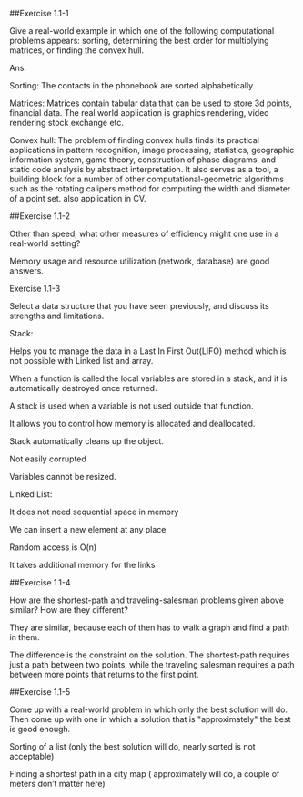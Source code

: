 ##Exercise 1.1-1 

Give a real-world example in which one of the following computational problems appears: sorting, determining the best order for multiplying matrices, or finding the convex hull. 

Ans:  

Sorting: The contacts in the phonebook are sorted alphabetically.  

Matrices: Matrices contain tabular data that can be used to store 3d points, financial data. The real world application is graphics rendering, video rendering stock exchange etc. 

 

Convex hull:  The problem of finding convex hulls finds its practical applications in pattern recognition, image processing, statistics, geographic information system, game theory, construction of phase diagrams, and static code analysis by abstract interpretation. It also serves as a tool, a building block for a number of other computational-geometric algorithms such as the rotating calipers method for computing the width and diameter of a point set. also application in CV. 

 

##Exercise 1.1-2 

Other than speed, what other measures of efficiency might one use in a real-world setting? 

Memory usage and resource utilization (network, database) are good answers. 

Exercise 1.1-3 

Select a data structure that you have seen previously, and discuss its strengths and limitations. 

 

Stack: 

Helps you to manage the data in a Last In First Out(LIFO) method which is not possible with Linked list and array. 

When a function is called the local variables are stored in a stack, and it is automatically destroyed once returned. 

A stack is used when a variable is not used outside that function. 

It allows you to control how memory is allocated and deallocated. 

Stack automatically cleans up the object. 

Not easily corrupted 

Variables cannot be resized. 

Linked List: 

It does not need sequential space in memory 

We can insert a new element at any place 

Random access is O(n) 

It takes additional memory for the links 

 

 

##Exercise 1.1-4 

How are the shortest-path and traveling-salesman problems given above similar? How are they different? 

They are similar, because each of then has to walk a graph and find a path in them. 

The difference is the constraint on the solution. The shortest-path requires just a path between two points, while the traveling salesman requires a path between more points that returns to the first point. 

 
##Exercise 1.1-5 

Come up with a real-world problem in which only the best solution will do. Then come up with one in which a solution that is "approximately" the best is good enough. 

Sorting of a list (only the best solution will do, nearly sorted is not acceptable) 

Finding a shortest path in a city map ( approximately will do, a couple of meters don’t matter here) 

 
 

 
 

 

 
 

 
